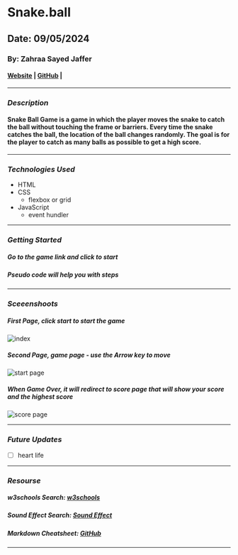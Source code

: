 # Snake.ball

## Date: 09/05/2024

### By: Zahraa Sayed Jaffer

#### [Website](https://deeply-discovery.surge.sh/) | [GitHub](https://github.com/Zahralsayed/Snake.ball) | 
***

### ***Description***
#### Snake Ball Game is a game in which the player moves the snake to catch the ball without touching the frame or barriers. Every time the snake catches the ball, the location of the ball changes randomly. The goal is for the player to catch as many balls as possible to get a high score.
***

### ***Technologies Used***
* HTML
* CSS
  * flexbox or grid
* JavaScript
  * event hundler
***

### ***Getting Started***

##### Go to the game link and click to start 
##### Pseudo code will help you with steps  
***

### ***Sceeenshoots***

##### First Page, click start to start the game
![index ](https://github.com/user-attachments/assets/e66e4597-4139-4f2a-bb99-1f400c5eed44)



##### Second Page, game page - use the Arrow key to move
![start page](https://github.com/user-attachments/assets/4d4eda60-0a09-4c79-9a61-b93f6f3cafdb)


##### When Game Over, it will redirect to score page that will show your score and the highest score 
![score page](https://github.com/user-attachments/assets/dfaa6860-85cb-45e4-95bf-ce755cc06ea6)

***
### ***Future Updates***

- [ ] heart life 

***

### ***Resourse***

##### w3schools Search: [w3schools](https://www.w3schools.com/)
##### Sound Effect Search: [Sound Effect](https://noaheakin.medium.com/adding-sound-to-your-js-web-app-f6a0ca728984)
##### Markdown Cheatsheet: [GitHub](https://guides.github.com/pdfs/markdown-cheatsheet-online.pdf)
***
